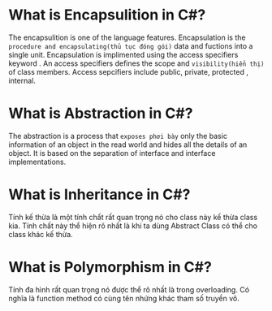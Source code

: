 


# What is Encapsulition in C#?

   
The encapsulition is one of the language features. Encapsulation is the ```procedure and encapsulating(thủ tục đóng gói)``` data and fuctions into a single unit.
Encapsulation is implimented using the access specifiers keyword . An access specifiers defines the scope and ```visibility(hiển thị)``` of class members. Access sepcifiers include public, private, protected , internal. 

# What is Abstraction in C#?
The abstraction is a process that ```exposes phơi bày``` only the basic information of an object in the read world and hides all the details of an object.
It is based on the separation of interface and interface implementations.

# What is Inheritance in C#?
Tính kế thừa là một tính chất rất quan trọng nó cho class này kế thừa class kia. Tính chất này thể hiện rõ nhất là khi ta dùng Abstract Class có thể cho class khác kế thừa. 

# What is Polymorphism in C#?
Tính đa hình rất quan trọng nó được thể rõ nhất là trong overloading. Có nghĩa là function method có cùng tên nhứng khác tham số truyền vô.
